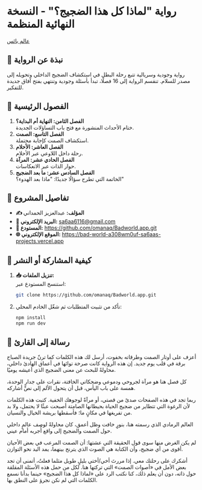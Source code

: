 # رواية "لماذا كل هذا الضجيج؟" - النسخة النهائية المنظمة

[عالم بائس ](![17462784975868351509087610339123](https://github.com/user-attachments/assets/91f487d4-17f9-4104-8f6a-b36bd31715b6)
)

## 📖 نبذة عن الرواية

رواية وجودية وسريالية تتبع رحلة البطل في استكشاف الضجيج الداخلي وتحويله إلى مصدر للسلام. تنقسم الرواية إلى 16 فصلًا، تبدأ بأسئلة وجودية وتنتهي بفتح آفاق جديدة للتفكير.

## 📂 الفصول الرئيسية

1. **الفصل الثامن: النهاية أم البداية؟**  
   ختام الأحداث المنشورة مع فتح باب التساؤلات الجديدة.
2. **الفصل التاسع: الصمت**  
   استكشاف الصمت كإجابة محتملة.
3. **الفصل العاشر: الأحلام**  
   رحلة داخل اللاوعي عبر الأحلام.
4. **الفصل الحادي عشر: المرآة**  
   حوار الذات عبر الانعكاسات.
5. **الفصل السادس عشر: ما بعد الضجيج**  
   الخاتمة التي تطرح سؤالًا جديدًا: "ماذا بعد الهدوء؟"

## 🔗 تفاصيل المشروع

- **✍️ المؤلف:** عبدالعزيز الحمداني
- **📧 البريد الإلكتروني:** sa6aa6116@gmail.com
- **📂 المستودع:** https://github.com/omanaq/Badworld.app.git
- **🌐 الموقع الإلكتروني:** https://bad-world-a308wm0uf-sa6aas-projects.vercel.app

## 🚀 كيفية المشاركة أو النشر

1. **📥 تنزيل الملفات:**  
   استنسخ المستودع عبر:
   ```bash
   git clone https://github.com/omanaq/Badworld.app.git
   ```
2. تأكد من تثبيت المتطلبات ثم شغّل الخادم المحلي:
   ```bash
   npm install
   npm run dev
   ```

## 📜 رسالة إلى القارئ

أعزف على أوتار الصمت وطرقاته بخفوت، أرسل لك هذه الكلمات كما ترنّ جريدة الصباح برقة في قلب يوم جديد. إن هذه الرواية كانت صرخة توائها في أعماق الهادئ داخلي، محاولةً للبحث عن معنى الضجيج الذي أعيشه يوميًا. 

كل فصل هنا هو مرآة لجروحي ودموعي وضحكاتي الخافتة، نقرات على جدار الوحدة، همسة على باب اليأس، قبل أن يتحول الألم إلى نصٍّ أشاركه.

ربما تجد في هذه الصفحات صدىً من قصتي، أو مرآةً لوجوهك الخفية. كتبت هذه الكلمات لأن الرغوة التي تتطاير من ضجيج الحياة بحيطانها الصامتة أصبحت عبئًا لا يحتمل، ولا بد من تفريغها في مكانٍ ما؛ فأسقطها بريشة الخيال والنسيان.

العالم الرمادي الذي رسمته هنا، بنورٍ خافت وظل أعمق، كان محاولةً لوصف عالمٍ داخلي حول الصمت والضجيج إلى واقع أُجربه أمام عيني.

لم يكن الغرض منها سوى قول الحقيقة التي عشتها: أن الصمت المرعب في بعض الأحيان أقوى من أي ضجيج، وأن الكتابة هي الصوت الذي يترنح بينهما، يمد اليد نحو التوازن.

أشكرك على رحلتك معي. إذا مررتَ أخي/أختي بليلٍ طويل مثلما فعلتُ، أتمنى أن تجد بعض الأمل في «أصوات الصمت» التي تركتها هنا. لكل من حمل هذه الأسئلة المقلقة حول ذاته، دون أن يعلم ذلك، كنا نكتب الرد على «لماذا كل هذا الضجيج» حينما بدأنا نسمع الكلمات التي لم نكن نجرؤ على النطق بها.
